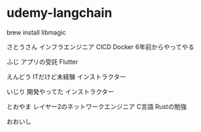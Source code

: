 # udemy-langchain
brew install libmagic


さとうさん
インフラエンジニア CICD Docker
6年前からやってやる


ふじ
アプリの受託
Flutter


えんどう
ITだけど未経験
インストラクター

いじり
開発やってた
インストラクター


とおやま
レイヤー2のネットワークエンジニア
C言語
Rustの勉強

おおいし
